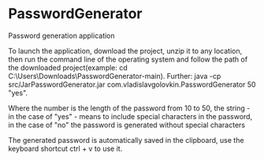 # PasswordGenerator
Password generation application

To launch the application, download the project, unzip it to any location, then run the command line of the operating system and follow the path of the downloaded project(example: cd C:\Users\Downloads\PasswordGenerator-main). Further: java -cp src/JarPasswordGenerator.jar com.vladislavgolovkin.PasswordGenerator 50 "yes". 

Where the number is the length of the password from 10 to 50, the string - in the case of "yes" - means to include special characters in the password, in the case of "no" the password is generated without special characters

The generated password is automatically saved in the clipboard, use the keyboard shortcut ctrl + v to use it.
